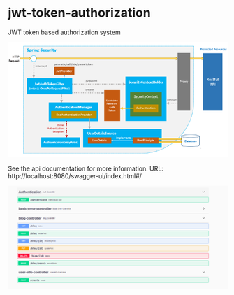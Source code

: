 # jwt-token-authorization
JWT token based authorization system

<img src="doc-img/jwt.png">

See the api documentation for more information.
URL: http://localhost:8080/swagger-ui/index.html#/

<img src="doc-img/img.png">
